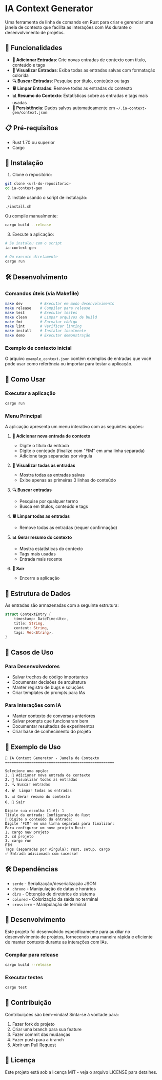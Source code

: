 # IA Context Generator

Uma ferramenta de linha de comando em Rust para criar e gerenciar uma janela de contexto que facilita as interações com IAs durante o desenvolvimento de projetos.

## 🚀 Funcionalidades

- **📝 Adicionar Entradas**: Crie novas entradas de contexto com título, conteúdo e tags
- **👀 Visualizar Entradas**: Exiba todas as entradas salvas com formatação colorida
- **🔍 Buscar Entradas**: Pesquise por título, conteúdo ou tags
- **🗑️ Limpar Entradas**: Remove todas as entradas do contexto
- **📊 Resumo do Contexto**: Estatísticas sobre as entradas e tags mais usadas
- **💾 Persistência**: Dados salvos automaticamente em `~/.ia-context-gen/context.json`

## 📋 Pré-requisitos

- Rust 1.70 ou superior
- Cargo

## 🔧 Instalação

1. Clone o repositório:
```bash
git clone <url-do-repositorio>
cd ia-context-gen
```

2. Instale usando o script de instalação:
```bash
./install.sh
```

Ou compile manualmente:
```bash
cargo build --release
```

3. Execute a aplicação:
```bash
# Se instalou com o script
ia-context-gen

# Ou execute diretamente
cargo run
```

## 🛠️ Desenvolvimento

### Comandos úteis (via Makefile)
```bash
make dev        # Executar em modo desenvolvimento
make release    # Compilar para release
make test       # Executar testes
make clean      # Limpar arquivos de build
make fmt        # Formatar código
make lint       # Verificar linting
make install    # Instalar localmente
make demo       # Executar demonstração
```

### Exemplo de contexto inicial
O arquivo `example_context.json` contém exemplos de entradas que você pode usar como referência ou importar para testar a aplicação.

## 📖 Como Usar

### Executar a aplicação
```bash
cargo run
```

### Menu Principal
A aplicação apresenta um menu interativo com as seguintes opções:

1. **📝 Adicionar nova entrada de contexto**
   - Digite o título da entrada
   - Digite o conteúdo (finalize com "FIM" em uma linha separada)
   - Adicione tags separadas por vírgula

2. **👀 Visualizar todas as entradas**
   - Mostra todas as entradas salvas
   - Exibe apenas as primeiras 3 linhas do conteúdo

3. **🔍 Buscar entradas**
   - Pesquise por qualquer termo
   - Busca em títulos, conteúdo e tags

4. **🗑️ Limpar todas as entradas**
   - Remove todas as entradas (requer confirmação)

5. **📊 Gerar resumo do contexto**
   - Mostra estatísticas do contexto
   - Tags mais usadas
   - Entrada mais recente

6. **🚪 Sair**
   - Encerra a aplicação

## 📁 Estrutura de Dados

As entradas são armazenadas com a seguinte estrutura:

```rust
struct ContextEntry {
    timestamp: DateTime<Utc>,
    title: String,
    content: String,
    tags: Vec<String>,
}
```

## 🎯 Casos de Uso

### Para Desenvolvedores
- Salvar trechos de código importantes
- Documentar decisões de arquitetura
- Manter registro de bugs e soluções
- Criar templates de prompts para IAs

### Para Interações com IA
- Manter contexto de conversas anteriores
- Salvar prompts que funcionaram bem
- Documentar resultados de experimentos
- Criar base de conhecimento do projeto

## 🔮 Exemplo de Uso

```
🚀 IA Context Generator - Janela de Contexto
==================================================

Selecione uma opção:
1. 📝 Adicionar nova entrada de contexto
2. 👀 Visualizar todas as entradas
3. 🔍 Buscar entradas
4. 🗑️  Limpar todas as entradas
5. 📊 Gerar resumo do contexto
6. 🚪 Sair

Digite sua escolha (1-6): 1
Título da entrada: Configuração do Rust
📝 Digite o conteúdo da entrada:
Digite 'FIM' em uma linha separada para finalizar:
Para configurar um novo projeto Rust:
1. cargo new projeto
2. cd projeto
3. cargo run
FIM
Tags (separadas por vírgula): rust, setup, cargo
✅ Entrada adicionada com sucesso!
```

## 🛠️ Dependências

- `serde` - Serialização/deserialização JSON
- `chrono` - Manipulação de datas e horários
- `dirs` - Obtenção de diretórios do sistema
- `colored` - Colorização da saída no terminal
- `crossterm` - Manipulação de terminal

## 📝 Desenvolvimento

Este projeto foi desenvolvido especificamente para auxiliar no desenvolvimento de projetos, fornecendo uma maneira rápida e eficiente de manter contexto durante as interações com IAs.

### Compilar para release
```bash
cargo build --release
```

### Executar testes
```bash
cargo test
```

## 🤝 Contribuição

Contribuições são bem-vindas! Sinta-se à vontade para:

1. Fazer fork do projeto
2. Criar uma branch para sua feature
3. Fazer commit das mudanças
4. Fazer push para a branch
5. Abrir um Pull Request

## 📄 Licença

Este projeto está sob a licença MIT - veja o arquivo LICENSE para detalhes.
